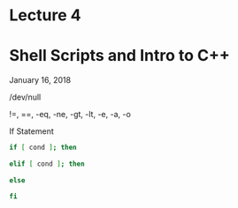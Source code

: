 # Lecture 4
# Shell Scripts and Intro to C++
January 16, 2018

/dev/null

!=, ==, -eq, -ne, -gt, -lt,
-e, -a, -o

If Statement
```bash
if [ cond ]; then
    
elif [ cond ]; then
    
else

fi
```

